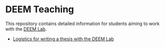 # DEEM Teaching

This repository contains detailed information for students aiming to work with the [DEEM Lab](https://deem.berlin).

 * [Logistics for writing a thesis with the DEEM Lab](logistics-for-theses.md)
